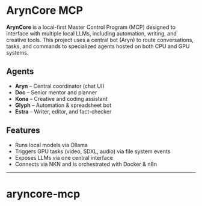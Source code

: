 
# ArynCore MCP

**ArynCore** is a local-first Master Control Program (MCP) designed to interface with multiple local LLMs, including automation, writing, and creative tools. This project uses a central bot (Aryn) to route conversations, tasks, and commands to specialized agents hosted on both CPU and GPU systems.

## Agents

- **Aryn** – Central coordinator (chat UI)
- **Doc** – Senior mentor and planner
- **Kona** – Creative and coding assistant
- **Glyph** – Automation & spreadsheet bot
- **Estra** – Writer, editor, and fact-checker

## Features

- Runs local models via Ollama
- Triggers GPU tasks (video, SDXL, audio) via file system events
- Exposes LLMs via one central interface
- Connects via NKN and is orchestrated with Docker & n8n

---


# aryncore-mcp

